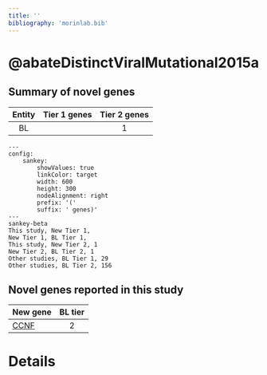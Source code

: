 ```yaml
---
title: ''
bibliography: 'morinlab.bib'
---
```


# @abateDistinctViralMutational2015a
## Summary of novel genes

|Entity| Tier 1 genes| Tier 2 genes|
|:-:|:-:|:-:|
|BL||1|
```mermaid
---
config:
    sankey:
        showValues: true
        linkColor: target
        width: 600
        height: 300
        nodeAlignment: right
        prefix: '('
        suffix: ' genes)'
---
sankey-beta
This study, New Tier 1, 
New Tier 1, BL Tier 1, 
This study, New Tier 2, 1
New Tier 2, BL Tier 2, 1
Other studies, BL Tier 1, 29
Other studies, BL Tier 2, 156
```


## Novel genes reported in this study

|New gene|BL tier|
|:-|:-:|
|[CCNF](CCNF)|2 |

# Details

